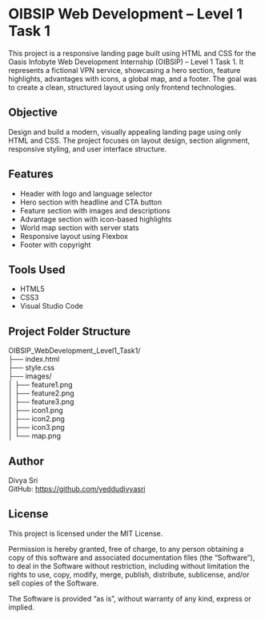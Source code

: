 # OIBSIP Web Development – Level 1 Task 1

This project is a responsive landing page built using HTML and CSS for the Oasis Infobyte Web Development Internship (OIBSIP) – Level 1 Task 1. It represents a fictional VPN service, showcasing a hero section, feature highlights, advantages with icons, a global map, and a footer. The goal was to create a clean, structured layout using only frontend technologies.

## Objective
Design and build a modern, visually appealing landing page using only HTML and CSS. The project focuses on layout design, section alignment, responsive styling, and user interface structure.

## Features
- Header with logo and language selector
- Hero section with headline and CTA button
- Feature section with images and descriptions
- Advantage section with icon-based highlights
- World map section with server stats
- Responsive layout using Flexbox
- Footer with copyright

## Tools Used
- HTML5
- CSS3
- Visual Studio Code

## Project Folder Structure
OIBSIP_WebDevelopment_Level1_Task1/  
├── index.html  
├── style.css  
├── images/  
│   ├── feature1.png  
│   ├── feature2.png  
│   ├── feature3.png  
│   ├── icon1.png  
│   ├── icon2.png  
│   ├── icon3.png  
│   └── map.png  

## Author
Divya Sri  
GitHub: https://github.com/yeddudivyasri

## License
This project is licensed under the MIT License.

Permission is hereby granted, free of charge, to any person obtaining a copy of this software and associated documentation files (the “Software”), to deal in the Software without restriction, including without limitation the rights to use, copy, modify, merge, publish, distribute, sublicense, and/or sell copies of the Software.

The Software is provided “as is”, without warranty of any kind, express or implied.
